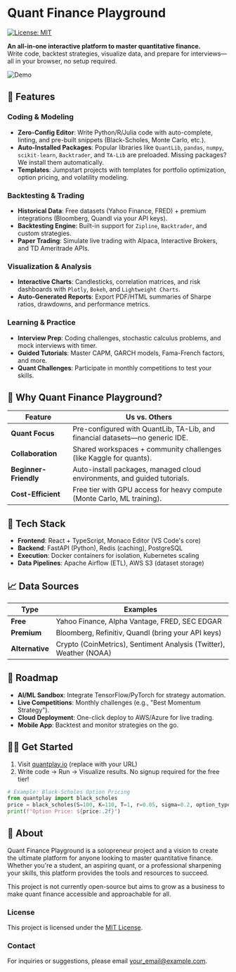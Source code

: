 # Quant Finance Playground

[![License: MIT](https://img.shields.io/badge/License-MIT-blue.svg)](LICENSE)

**An all-in-one interactive platform to master quantitative finance.**  
Write code, backtest strategies, visualize data, and prepare for interviews—all in your browser, no setup required.

![Demo](assets/demo.gif) <!-- Add a demo GIF later -->

## 🌟 Features
### **Coding & Modeling**
- **Zero-Config Editor**: Write Python/R/Julia code with auto-complete, linting, and pre-built snippets (Black-Scholes, Monte Carlo, etc.).
- **Auto-Installed Packages**: Popular libraries like `QuantLib`, `pandas`, `numpy`, `scikit-learn`, `Backtrader`, and `TA-Lib` are preloaded. Missing packages? We install them automatically.
- **Templates**: Jumpstart projects with templates for portfolio optimization, option pricing, and volatility modeling.

### **Backtesting & Trading**
- **Historical Data**: Free datasets (Yahoo Finance, FRED) + premium integrations (Bloomberg, Quandl via your API keys).
- **Backtesting Engine**: Built-in support for `Zipline`, `Backtrader`, and custom strategies.
- **Paper Trading**: Simulate live trading with Alpaca, Interactive Brokers, and TD Ameritrade APIs.

### **Visualization & Analysis**
- **Interactive Charts**: Candlesticks, correlation matrices, and risk dashboards with `Plotly`, `Bokeh`, and `Lightweight Charts`.
- **Auto-Generated Reports**: Export PDF/HTML summaries of Sharpe ratios, drawdowns, and performance metrics.

### **Learning & Practice**
- **Interview Prep**: Coding challenges, stochastic calculus problems, and mock interviews with timer.
- **Guided Tutorials**: Master CAPM, GARCH models, Fama-French factors, and more.
- **Quant Challenges**: Participate in monthly competitions to test your skills.

## 🚀 Why Quant Finance Playground?
| Feature                | Us vs. Others                                                                 |
|------------------------|-------------------------------------------------------------------------------|
| **Quant Focus**        | Pre-configured with QuantLib, TA-Lib, and financial datasets—no generic IDE. |
| **Collaboration**      | Shared workspaces + community challenges (like Kaggle for quants).           |
| **Beginner-Friendly**  | Auto-install packages, managed cloud environments, and guided tutorials.     |
| **Cost-Efficient**     | Free tier with GPU access for heavy compute (Monte Carlo, ML training).      |

## 🔧 Tech Stack
- **Frontend**: React + TypeScript, Monaco Editor (VS Code's core)
- **Backend**: FastAPI (Python), Redis (caching), PostgreSQL
- **Execution**: Docker containers for isolation, Kubernetes scaling
- **Data Pipelines**: Apache Airflow (ETL), AWS S3 (dataset storage)

## 📈 Data Sources
| Type              | Examples                                                                 |
|-------------------|--------------------------------------------------------------------------|
| **Free**          | Yahoo Finance, Alpha Vantage, FRED, SEC EDGAR                           |
| **Premium**       | Bloomberg, Refinitiv, Quandl (bring your API keys)                      |
| **Alternative**   | Crypto (CoinMetrics), Sentiment Analysis (Twitter), Weather (NOAA)      |

## 💨 Roadmap
- **AI/ML Sandbox**: Integrate TensorFlow/PyTorch for strategy automation.
- **Live Competitions**: Monthly challenges (e.g., "Best Momentum Strategy").
- **Cloud Deployment**: One-click deploy to AWS/Azure for live trading.
- **Mobile App**: Backtest and monitor strategies on the go.

## 👨‍💻 Get Started
1. Visit [quantplay.io](https://quantplay.io) (replace with your URL)
2. Write code → Run → Visualize results. No signup required for the free tier!
```python
# Example: Black-Scholes Option Pricing
from quantplay import black_scholes
price = black_scholes(S=100, K=110, T=1, r=0.05, sigma=0.2, option_type='call')
print(f"Option Price: ${price:.2f}")
```

## 🔗 About
Quant Finance Playground is a solopreneur project and a vision to create the ultimate platform for anyone looking to master quantitative finance. Whether you're a student, an aspiring quant, or a professional sharpening your skills, this platform provides the tools and resources to succeed.

This project is not currently open-source but aims to grow as a business to make quant finance accessible and approachable for all.

### License
This project is licensed under the [MIT License](LICENSE).

### Contact
For inquiries or suggestions, please email [your_email@example.com](mailto:your_email@example.com).

